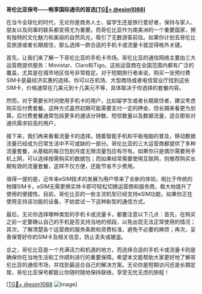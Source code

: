 **哥伦比亚保号——畅享国际通讯的首选[[TG💪+ @esim1088](https://t.me/s/esim1088)]**

在当今全球化的时代，无论你是商务人士、留学生还是旅行爱好者，保持与家人、朋友以及同事的联系都变得尤为重要。而哥伦比亚作为南美洲的一个重要国家，拥有独特的文化魅力和美丽的自然风光，吸引了无数游客前往。如果你计划去哥伦比亚旅游或者长期居住，那么选择一款合适的手机卡或流量卡就显得格外关键。

首先，让我们来了解一下哥伦比亚的手机卡市场。哥伦比亚的通信网络主要由三大运营商提供服务：Movistar、Claro和Tigo。这些运营商在全国范围内都有广泛的覆盖，尤其是在城市地区信号非常稳定。对于短期旅行者来说，购买一张预付费SIM卡是最经济实惠的选择。你可以在机场、大型商场或者电信营业厅找到这些SIM卡，价格通常在几美元到十几美元不等，具体取决于你选择的套餐内容。

然而，对于需要长时间使用手机卡的用户，比如留学生或者长期居住者，建议考虑购买后付费套餐。这种方式虽然初期可能需要支付一定的押金，但长期来看更为划算。后付费套餐通常包括更多的通话分钟数、短信数量以及数据流量，适合那些对通讯需求较高的用户。

接下来，我们再来看看流量卡的选择。随着智能手机和平板电脑的普及，移动数据流量已经成为日常生活中不可或缺的一部分。哥伦比亚的三大运营商都提供了多种流量套餐，从基础的每日包到月度无限流量包应有尽有。如果你只是偶尔需要用手机上网，可以选择按需购买的数据包；而如果经常需要使用互联网，则推荐购买长期有效的流量套餐，这样不仅方便，还能节省不少费用。

值得一提的是，近年来eSIM技术的发展为用户带来了全新的体验。相比于传统的物理SIM卡，eSIM无需更换实体卡即可轻松切换运营商和服务商，极大地提升了使用的便捷性。目前，哥伦比亚的一些主流机型已经支持eSIM功能，如果你正在使用支持该功能的设备，不妨尝试一下这种新型的通信方式。

最后，无论你选择哪种类型的手机卡或流量卡，都要注意以下几点：首先，在购买之前一定要确认自己的手机是否支持当地的频段，以免出现无法正常使用的情况；其次，了解清楚各个运营商的服务条款和资费标准，避免不必要的麻烦；再次，妥善保管好你的SIM卡及相关信息，防止丢失或被盗。

总之，哥伦比亚是一个充满活力和机遇的地方，而选择合适的手机卡或流量卡则是确保你在当地生活和工作顺利进行的重要保障。希望本文能帮助大家更好地了解哥伦比亚的通信市场，并找到最适合自己的解决方案。无论你是短期访问还是长期定居，哥伦比亚保号都能让你随时随地保持联络，享受无忧无虑的旅程！

[[TG💪+ @esim1088](https://t.me/s/esim1088) ![Image](https://i.postimg.cc/4NQfJmqS/Snipaste-2025-05-13-00-14-12.png)]